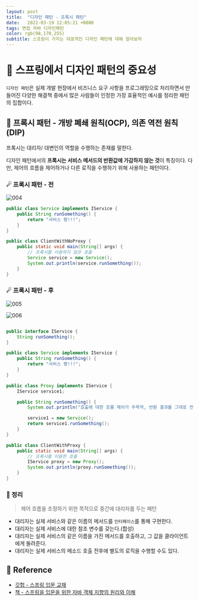 ```yaml
---
layout: post 
title:  "디자인 패턴 - 프록시 패턴"
date:   2022-03-19 12:05:21 +0800 
tags: 면접 자바 디자인패턴
color: rgb(98,170,255)
subtitle: 스프링이 가지는 대표적인 디자인 패턴에 대해 알아보자
--- 
```


# 🚀 스프링에서 디자인 패턴의 중요성

`디자인 패턴`은 실제 개발 현장에서 비즈니스 요구 사항을 프로그래밍으로 처리하면서 만들어진 다양한 해결책 중에서 많은 사람들이
인정한 가장 효율적인 예시를 정리한 패턴의 집합이다.

## 🌠 프록시 패턴 - 개방 폐쇄 원칙(OCP), 의존 역전 원칙(DIP)

프록시는 대리자/ 대변인의 역할을 수행하는 존재를 말한다.

디자인 패턴에서의 **프록시는 서비스 메서드의 반환값에 가감하지 않는 것**이 특징이다. 다만, 제어의 흐름을 제어하거나 다른 로직을
수행하기 위해 사용하는 패턴이다.


### ☄ 프록시 패턴 - 전

![004](https://user-images.githubusercontent.com/65659478/159110346-f2fba44a-7a4b-43a8-8bf8-cf36160917b7.jpg)


```java
public class Service implements IService {
    public String runSomething() {
        return "서비스 짱!!!";
    }
}

public class ClientWithNoProxy {
    public static void main(String[] args) {
        // 프록시를 이용하지 않은 호출
        Service service = new Service();
        System.out.println(service.runSomething());
    }
}
```

### ☄ 프록시 패턴 - 후


![005](https://user-images.githubusercontent.com/65659478/159110347-1188710a-e9cf-44a3-9e15-22d0fe31487d.jpg)

![006](https://user-images.githubusercontent.com/65659478/159110348-a97ddbf7-aa5f-49b9-83fe-ee5edfdc59b1.jpg)

```java

public interface IService {
    String runSomething();
}

public class Service implements IService {
    public String runSomething() {
        return "서비스 짱!!!";
    }
}

public class Proxy implements IService {
    IService service1;

    public String runSomething() {
        System.out.println("호출에 대한 흐름 제어가 주목적, 반환 결과를 그대로 전달");

        service1 = new Service();
        return service1.runSomething();
    }
}

public class ClientWithProxy {
    public static void main(String[] args) {
        // 프록시를 이용한 호출
        IService proxy = new Proxy();
        System.out.println(proxy.runSomething());
    }
}
```



### 🌠 정리

> 제어 흐름을 조정하기 위한 목적으로 중간에 대리자를 두는 패턴

- 대리자는 실제 서비스와 같은 이름의 메서드를 `인터페이스`를 통해 구현한다.
- 대리자는 실제 서비스에 대한 참조 변수를 갖는다.(합성)
- 대리자는 실제 서비스의 같은 이름을 가진 메서드를 호출하고, 그 값을 클라이언트에게 돌려준다.
- 대리자는 실제 서비스의 메소드 호출 전후에 별도의 로직을 수행할 수도 있다.


## 🧾 Reference
- [깃헙 - 스프링 입문 교재](https://github.com/expert0226/oopinspring)
- [책 - 스프링을 입문을 위한 자바 객체 지향의 원리와 이해](https://www.aladin.co.kr/shop/wproduct.aspx?ItemId=55641908)


